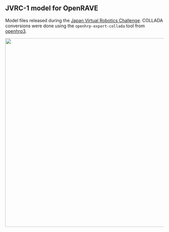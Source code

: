 ## JVRC-1 model for OpenRAVE

Model files released during the [Japan Virtual Robotics
Challenge](https://www.jvrc.org/en/download.html). COLLADA conversions were
done using the ``openhrp-export-collada`` tool from
[openhrp3](https://github.com/fkanehiro/openhrp3).

<img src="https://scaron.info/images/openrave/jvrc-1.png" width="600">
